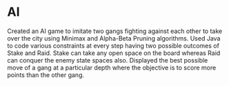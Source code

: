 # AI
Created an AI game to imitate two gangs fighting against each other to take over the city using Minimax and Alpha-Beta Pruning algorithms.
Used Java to code various constraints at every step having two possible outcomes of Stake and Raid. Stake can take any open space on the board whereas Raid can conquer the enemy state spaces also.
Displayed the best possible move of a gang at a particular depth where the objective is to score more points than the other gang.

